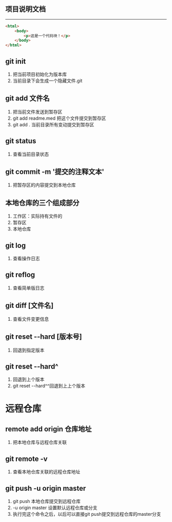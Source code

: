 ## 项目说明文档
---

```html
<html>
    <body>
        <p>这是一个代码块！</p>
    </body>
</html>
```
## git init
1. 把当前项目初始化为版本库
2. 当前目录下会生成一个隐藏文件.git

## git add 文件名
1. 把当前文件发送到暂存区
2. git add readme.med 把这个文件提交到暂存区
3. git add . 当前目录所有变动提交到暂存区

## git status
1. 查看当前目录状态

## git commit -m '提交的注释文本'
1. 把暂存区的内容提交到本地仓库

## 本地仓库的三个组成部分
1. 工作区：实际持有文件的
2. 暂存区
3. 本地仓库

## git log
1. 查看操作日志

## git reflog
1. 查看简单版日志

## git diff [文件名]
1. 查看文件变更信息

## git reset --hard [版本号] 
1. 回退到指定版本

## git reset --hard^
1. 回退到上个版本
2. git reset --hard^^回退到上上个版本

# 远程仓库

## remote add origin 仓库地址
1. 把本地仓库与远程仓库关联

## git remote -v
1. 查看本地仓库关联的远程仓库地址

## git push -u origin master
1. git push 本地仓库提交到远程仓库
2. -u origin master 设置默认远程仓库或分支
3. 执行完这个命令之后，以后可以直接git push提交到远程仓库的master分支

